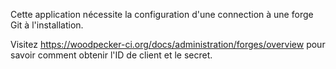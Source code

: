 Cette application nécessite la configuration d'une connection à une forge Git à l'installation.

Visitez <https://woodpecker-ci.org/docs/administration/forges/overview> pour savoir comment obtenir l'ID de client et le secret.
